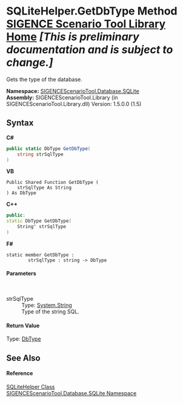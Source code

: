 # SQLiteHelper.GetDbType Method <a href="https://github.com/ObiWanLansi/SIGENCE-Scenario-Tool">SIGENCE Scenario Tool Library Home</a> _**\[This is preliminary documentation and is subject to change.\]**_

Gets the type of the database.

**Namespace:**&nbsp;<a href="9abc4c9d-bd6b-be08-3b38-e3df74b989d8.md">SIGENCEScenarioTool.Database.SQLite</a><br />**Assembly:**&nbsp;SIGENCEScenarioTool.Library (in SIGENCEScenarioTool.Library.dll) Version: 1.5.0.0 (1.5)

## Syntax

**C#**<br />
``` C#
public static DbType GetDbType(
	string strSqlType
)
```

**VB**<br />
``` VB
Public Shared Function GetDbType ( 
	strSqlType As String
) As DbType
```

**C++**<br />
``` C++
public:
static DbType GetDbType(
	String^ strSqlType
)
```

**F#**<br />
``` F#
static member GetDbType : 
        strSqlType : string -> DbType 

```


#### Parameters
&nbsp;<dl><dt>strSqlType</dt><dd>Type: <a href="http://msdn2.microsoft.com/en-us/library/s1wwdcbf" target="_blank">System.String</a><br />Type of the string SQL.</dd></dl>

#### Return Value
Type: <a href="http://msdn2.microsoft.com/en-us/library/fhkx04c4" target="_blank">DbType</a><br />

## See Also


#### Reference
<a href="0786f371-53e8-a8c0-0aa8-7a377f772474.md">SQLiteHelper Class</a><br /><a href="9abc4c9d-bd6b-be08-3b38-e3df74b989d8.md">SIGENCEScenarioTool.Database.SQLite Namespace</a><br />